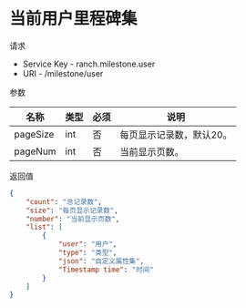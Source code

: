 # 当前用户里程碑集

请求
- Service Key - ranch.milestone.user
- URI - /milestone/user

参数

|名称|类型|必须|说明|
|---|---|---|---|
|pageSize|int|否|每页显示记录数，默认20。|
|pageNum|int|否|当前显示页数。|

返回值
```json
{
    "count": "总记录数",
    "size": "每页显示记录数",
    "number": "当前显示页数",
    "list": [
        {
            "user": "用户",
            "type": "类型",
            "json": "自定义属性集",
            "Timestamp time": "时间"
        }
    ]
}
```